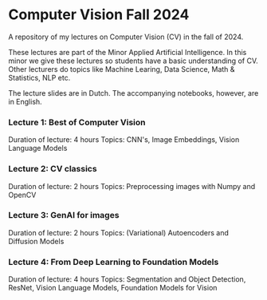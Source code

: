 # Computer Vision Fall 2024
A repository of my lectures on Computer Vision (CV) in the fall of 2024.

These lectures are part of the Minor Applied Artificial Intelligence.
In this minor we give these lectures so students have a basic understanding of CV.
Other lecturers do topics like Machine Learing, Data Science, Math & Statistics, NLP etc.

The lecture slides are in Dutch. The accompanying notebooks, however, are in English. 

### Lecture 1: Best of Computer Vision
Duration of lecture: 4 hours
Topics: CNN's, Image Embeddings, Vision Language Models

### Lecture 2: CV classics
Duration of lecture: 2 hours
Topics: Preprocessing images with Numpy and OpenCV

### Lecture 3: GenAI for images
Duration of lecture: 2 hours
Topics: (Variational) Autoencoders and Diffusion Models

### Lecture 4: From Deep Learning to Foundation Models
Duration of lecture: 4 hours
Topics: Segmentation and Object Detection, ResNet, Vision Language Models, Foundation Models for Vision
